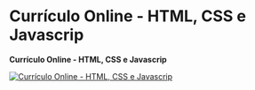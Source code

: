 # Currículo Online - HTML, CSS e Javascrip

**Currículo Online - HTML, CSS e Javascrip**

[![Currículo Online - HTML, CSS e Javascrip](https://img.youtube.com/vi/yU31aeFLqq8/0.jpg)](https://www.youtube.com/watch?v=yU31aeFLqq8)
